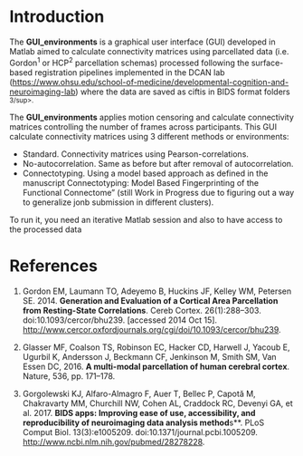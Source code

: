 # Introduction

The **GUI_environments** is a graphical user interface (GUI) developed in Matlab aimed to calculate connectivity matrices using parcellated data (i.e. Gordon<sup>1</sup>  or HCP<sup>2</sup>  parcellation schemas) processed following the surface-based registration pipelines implemented in the DCAN lab (https://www.ohsu.edu/school-of-medicine/developmental-cognition-and-neuroimaging-lab) where the data are saved as ciftis in BIDS format folders <sup>3/sup>.


The **GUI_environments** applies motion censoring and calculate connectivity matrices controlling the number of frames across participants. This GUI calculate connectivity matrices using 3 different methods or environments:

- Standard. Connectivity matrices using Pearson-correlations.
- No-autocorrelation. Same as before but after removal of autocorrelation.
- Connectotyping. Using a model based approach as defined in the manuscript Connectotyping: Model Based Fingerprinting of the Functional Connectome”  (still Work in Progress due to figuring out a way to generalize jonb submission in different clusters).

To run it, you need an iterative Matlab session and also to have access to the processed data


# References


1. Gordon EM, Laumann TO, Adeyemo B, Huckins JF, Kelley WM, Petersen SE. 2014. **Generation and Evaluation of a Cortical Area Parcellation from Resting-State Correlations**. Cereb Cortex. 26(1):288–303. doi:10.1093/cercor/bhu239. [accessed 2014 Oct 15]. http://www.cercor.oxfordjournals.org/cgi/doi/10.1093/cercor/bhu239.

1. Glasser MF, Coalson TS, Robinson EC, Hacker CD, Harwell J, Yacoub E, Ugurbil K, Andersson J, Beckmann CF, Jenkinson M, Smith SM, Van Essen DC, 2016. **A multi-modal parcellation of human cerebral cortex**. Nature, 536, pp. 171–178.

1. Gorgolewski KJ, Alfaro-Almagro F, Auer T, Bellec P, Capotă M, Chakravarty MM, Churchill NW, Cohen AL, Craddock RC, Devenyi GA, et al. 2017. **BIDS apps: Improving ease of use, accessibility, and reproducibility of neuroimaging data analysis method**s**. PLoS Comput Biol. 13(3):e1005209. doi:10.1371/journal.pcbi.1005209. http://www.ncbi.nlm.nih.gov/pubmed/28278228.